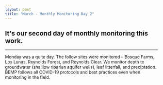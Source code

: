 ```yaml
---
layout: post
title: "March - Monthly Monitoring Day 2" 
---
```


It's our second day of monthly monitoring this work.  
----
****
Monday was a quite day. The follow sites were monitored – Bosque Farms, Los Lunas, Reynolds Forest, and Reynolds Clear.
We monitor depth to groundwater (shalllow riparian aquifer wells), leaf litterfall, and preciptation. BEMP follows all COVID-19
protocols and best practices even when monitoring in the field.
